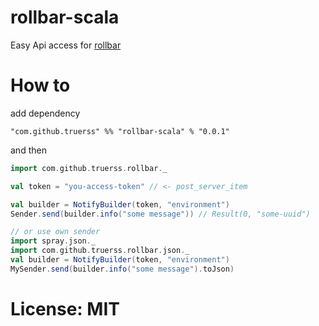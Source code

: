 # rollbar-scala

Easy Api access for [rollbar](https://rollbar.com/)

# How to

add dependency

`"com.github.truerss" %% "rollbar-scala" % "0.0.1"`

and then

```scala
import com.github.truerss.rollbar._

val token = "you-access-token" // <- post_server_item

val builder = NotifyBuilder(token, "environment")
Sender.send(builder.info("some message")) // Result(0, "some-uuid")

// or use own sender
import spray.json._
import com.github.truerss.rollbar.json._
val builder = NotifyBuilder(token, "environment")
MySender.send(builder.info("some message").toJson)
```


# License: MIT



